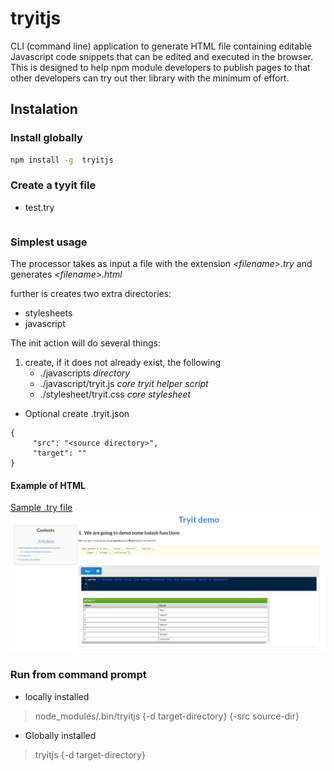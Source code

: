 # tryitjs

CLI (command line) application to generate HTML file containing editable Javascript code snippets that can be edited and executed in the browser. This is designed to help npm module developers to publish pages to that other developers can try out ther library with the minimum of effort.

## Instalation

### Install globally 
```sh
npm install -g  tryitjs
```
### Create a tyyit file

* test.try
```
```

### Simplest usage

The processor takes as input a file with the extension _&lt;filename&gt;.try_ and generates _&lt;filename&gt;.html_ 

further is creates two extra directories:

* stylesheets
* javascript


The init action will do several things:
1. create, if it does not already exist, the following
   * ./javascripts   _directory_
   * ./javascript/tryit.js _core tryit helper script_
   * ./stylesheet/tryit.css _core stylesheet_
   



* Optional create .tryit.json
```
{
     "src": "<source directory>",
     "target": ""
}
```

#### Example of HTML

<a href="blob/master/index.try">Sample .try file</a>
![](ttryitjs-demo.PNG)

### Run from command prompt

* locally installed
> node_modules/.bin/tryitjs <input-file> {-d target-directory} {-src source-dir}

* Globally installed
> tryitjs <input-file> {-d target-directory}

